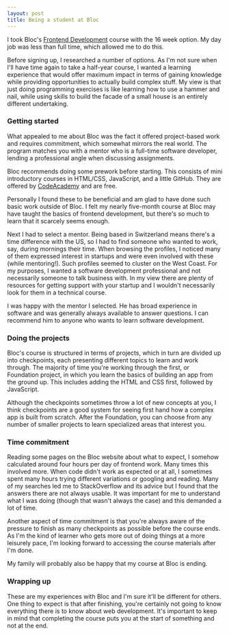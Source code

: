 ```yaml
---
layout: post
title: Being a student at Bloc
---
```


I took Bloc's [Frontend Development](https://www.bloc.io/frontend-development-bootcamp) course with the 16 week option. My day job was less than full time, which allowed me to do this.

Before signing up, I researched a number of options. As I'm not sure when I'll have time again to take a half-year course, I wanted a learning experience that would offer maximum impact in terms of gaining knowledge while providing opportunities to actually build complex stuff. My view is that just doing programming exercises is like learning how to use a hammer and nail, while using skills to build the facade of a small house is an entirely different undertaking.

### Getting started

What appealed to me about Bloc was the fact it offered project-based work and requires commitment, which somewhat mirrors the real world. The program matches you with a mentor who is a full-time software developer, lending a professional angle when discussing assignments.

Bloc recommends doing some prework before starting. This consists of mini introductory courses in HTML/CSS, JavaScript, and a little GitHub. They are offered by [CodeAcademy](https://www.codecademy.com) and are free.

Personally I found these to be beneficial and am glad to have done such basic work outside of Bloc. I felt my nearly five-month course at Bloc may have taught the basics of frontend development, but there's so much to learn that it scarcely seems enough. 

Next I had to select a mentor. Being based in Switzerland means there's a time difference with the US, so I had to find someone who wanted to work, say, during mornings their time. When browsing the profiles, I noticed many of them expressed interest in startups and were even involved with these (while mentoring!). Such profiles seemed to cluster on the West Coast. For my purposes, I wanted a software development professional and not necessarily someone to talk business with. In my view there are plenty of resources for getting support with your startup and I wouldn't necessarily look for them in a technical course.

I was happy with the mentor I selected. He has broad experience in software and was generally always available to answer questions. I can recommend him to anyone who wants to learn software development.

### Doing the projects

Bloc's course is structured in terms of projects, which in turn are divided up into checkpoints, each presenting different topics to learn and work through. The majority of time you're working through the first, or Foundation project, in which you learn the basics of building an app from the ground up. This includes adding the HTML and CSS first, followed by JavaScript. 

Although the checkpoints sometimes throw a lot of new concepts at you, I think checkpoints are a good system for seeing first hand how a complex app is built from scratch. After the Foundation, you can choose from any number of smaller projects to learn specialized areas that interest you.

### Time commitment

Reading some pages on the Bloc website about what to expect, I somehow calculated around four hours per day of frontend work. Many times this involved more. When code didn't work as expected or at all, I sometimes spent many hours trying different variations or googling and reading. Many of my searches led me to StackOverflow and its advice but I found that the answers there are not always usable. It was important for me to understand what I was doing (though that wasn't always the case) and this demanded a lot of time.

Another aspect of time commitment is that you're always aware of the pressure to finish as many checkpoints as possible before the course ends. As I'm the kind of learner who gets more out of doing things at a more leisurely pace, I'm looking forward to accessing the course materials after I'm done.

My family will probably also be happy that my course at Bloc is ending.

### Wrapping up

These are my experiences with Bloc and I'm sure it'll be different for others. One thing to expect is that after finishing, you're certainly not going to know everything there is to know about web development. It's important to keep in mind that completing the course puts you at the start of something and not at the end.